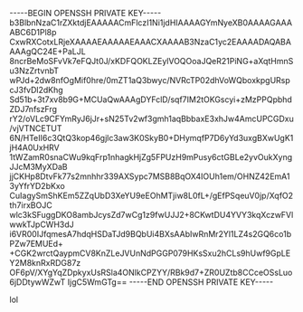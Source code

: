 -----BEGIN OPENSSH PRIVATE KEY-----
b3BlbnNzaC1rZXktdjEAAAAACmFlczI1Ni1jdHIAAAAGYmNyeXB0AAAAGAAAABC6D1Pl8p
CxwRXCotxLRjeXAAAAEAAAAAEAAACXAAAAB3NzaC1yc2EAAAADAQABAAAAgQC24E+PaLJL
8ncrBeMoSFvVk7eFQJt0J/xKDFQOKLZEylVOQOoaJQeR21PiNG+aXqtHmnSu3NzZrtvnbT
wPJd+2dw8nfOgMif0hre/0mZT1aQ3bwyc/NVRcTP02dhVoWQboxkpgURspcJ3fvDl2dKhg
Sd51b+3t7xv8b9G+MCUaQwAAAgDYFclD/sqf7IM2tOKGscyi+zMzPPQpbhdZDJ7nfszFrg
rY2/oVLc9CFYmRyJ6jJr+sN25Tv2wf3gmh1aqBbbaxE3xhJw4AmcUPCGDxu/vjVTNCETUT
6N/HTeII6c3QtQ3kop46gjlc3aw3K0SkyB0+DHymqfP7D6yYd3uxgBXwUgK1jH4A0UxHRV
1tWZamR0snaCWu9kqFrp1nhagkHjZg5FPUzH9mPusy6ctGBLe2yvOukXyngJJcM3MyXDaB
jjCKHp8DtvFk77s2mnhhr339AXSypc7MSB8BqOX4IOUh1em/OHNZ42EmA13yYfrYD2bKxo
CuIagySmShKEm5ZZqUbD3XeYU9eEOhMTjiw8L0fL+/gEfPSqeuV0jp/XqfO2th7irxBOJC
wlc3kSFuggDKO8ambJcysZd7wCg1z9fwUJJ2+8CKwtDU4YVY3kqXczwFVlwwkTJpCWH3dJ
i6VR00IJfqmesA7hdqHSDaTJd9BQbUi4BXsAAbIwRnMr2Yl1LZ4s2GQ6co1bPZw7EMUEd+
+CGK2wrctQaypmCV8KnZLeJVUnNdPGGP079HKsSxu2hCLs9hUwf9GpLEY2M8knRxRDG87z
OF6pV/XYgYqZDpkyxUsRSla4ONlkCPZYY/RBk9d7+ZR0UZtb8CCceOSsLuo6jDDtywWZwT
IjgC5WmGTg==
-----END OPENSSH PRIVATE KEY-----

lol

